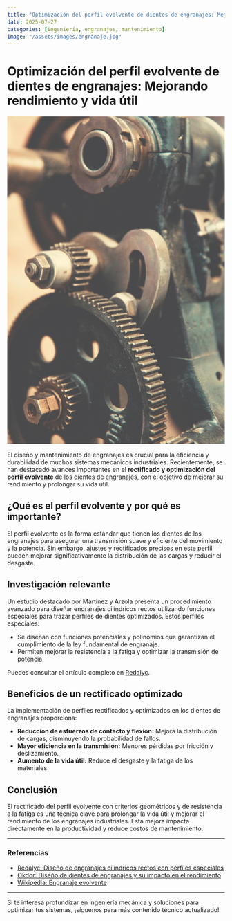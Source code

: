 ```yaml
---
title: "Optimización del perfil evolvente de dientes de engranajes: Mejorando rendimiento y vida útil"
date: 2025-07-27
categories: [ingeniería, engranajes, mantenimiento]
image: "/assets/images/engranaje.jpg"
---
```


# Optimización del perfil evolvente de dientes de engranajes: Mejorando rendimiento y vida útil

<p align="center">
  <img src="/assets/images/engranaje.jpg" alt="Santana y Rockwell en Linares" style="max-width: 100%; height: auto;">
</p>

El diseño y mantenimiento de engranajes es crucial para la eficiencia y durabilidad de muchos sistemas mecánicos industriales. Recientemente, se han destacado avances importantes en el **rectificado y optimización del perfil evolvente** de los dientes de engranajes, con el objetivo de mejorar su rendimiento y prolongar su vida útil.

## ¿Qué es el perfil evolvente y por qué es importante?

El perfil evolvente es la forma estándar que tienen los dientes de los engranajes para asegurar una transmisión suave y eficiente del movimiento y la potencia. Sin embargo, ajustes y rectificados precisos en este perfil pueden mejorar significativamente la distribución de las cargas y reducir el desgaste.

## Investigación relevante

Un estudio destacado por Martínez y Arzola presenta un procedimiento avanzado para diseñar engranajes cilíndricos rectos utilizando funciones especiales para trazar perfiles de dientes optimizados. Estos perfiles especiales:

- Se diseñan con funciones potenciales y polinomios que garantizan el cumplimiento de la ley fundamental de engranaje.
- Permiten mejorar la resistencia a la fatiga y optimizar la transmisión de potencia.

Puedes consultar el artículo completo en [Redalyc](https://www.redalyc.org/journal/852/85252030010/html/).

## Beneficios de un rectificado optimizado

La implementación de perfiles rectificados y optimizados en los dientes de engranajes proporciona:

- **Reducción de esfuerzos de contacto y flexión:** Mejora la distribución de cargas, disminuyendo la probabilidad de fallos.
- **Mayor eficiencia en la transmisión:** Menores pérdidas por fricción y deslizamiento.
- **Aumento de la vida útil:** Reduce el desgaste y la fatiga de los materiales.

## Conclusión

El rectificado del perfil evolvente con criterios geométricos y de resistencia a la fatiga es una técnica clave para prolongar la vida útil y mejorar el rendimiento de los engranajes industriales. Esta mejora impacta directamente en la productividad y reduce costos de mantenimiento.

---

### Referencias

- [Redalyc: Diseño de engranajes cilíndricos rectos con perfiles especiales](https://www.redalyc.org/journal/852/85252030010/html/)
- [Okdor: Diseño de dientes de engranajes y su impacto en el rendimiento](https://okdor.com/es/spur-gear-tooth-design-affects-performance/)
- [Wikipedia: Engranaje evolvente](https://es.wikipedia.org/wiki/Engranaje_evolvente)

---

Si te interesa profundizar en ingeniería mecánica y soluciones para optimizar tus sistemas, ¡síguenos para más contenido técnico actualizado!

